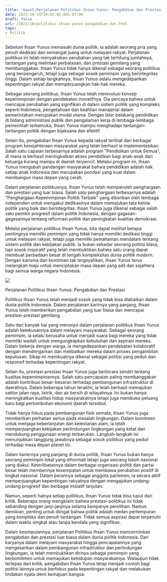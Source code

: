 ```yaml
---
title: '&quot;Perjalanan Politikus Ihsan Yunus: Pengabdian dan Prestasi&quot;'
date: 2023-10-14T20:02:00.001-07:00
draft: false
url: /2023/10/politikus-ihsan-yunus-pengabdian-dan.html
tags: 
- Politik
---
```


  

Sebelum Ihsan Yunus memasuki dunia politik, ia adalah seorang pria yang penuh dedikasi dan semangat juang untuk melayani rakyat. Perjalanan politikus ini telah menyaksikan perubahan yang tak terhitung jumlahnya, tantangan yang melintasi perbatasan, dan prestasi gemilang yang membanggakan. Ihsan Yunus tidak hanya dikenal sebagai seorang politikus yang berpengaruh, tetapi juga sebagai sosok pemimpin yang berintegritas tinggi. Dalam setiap langkahnya, Ihsan Yunus selalu mengedepankan kepentingan rakyat dan memperjuangkan hak-hak mereka.

  

Sebagai seorang politikus, Ihsan Yunus telah merevolusi konsep kepemimpinan dengan pendekatan inovatifnya. Dia percaya bahwa untuk mencapai perubahan yang signifikan di dalam sistem politik yang kompleks seperti Indonesia, pengetahuan dan keahlian manajerial dalam pemerintahan merupakan modal utama. Dengan latar belakang pendidikan di bidang administrasi publik dan pengalaman kerja di lembaga-lembaga pemerintah terkemuka, Ihsan Yunus mampu menghadapi tantangan-tantangan politik dengan bijaksana dan efektif.

  

Selain itu, pengabdian Ihsan Yunus kepada rakyat terlihat dari berbagai program kesejahteraan masyarakat yang telah berhasil ia implementasikan. Salah satu capaian terbesarnya adalah program "Pendidikan untuk Semua", di mana ia berhasil meningkatkan akses pendidikan bagi anak-anak dari keluarga kurang mampu di daerah terpencil. Melalui program ini, Ihsan Yunus mengubah pandangan masyarakat bahwa pendidikan adalah hak setiap anak Indonesia dan merupakan pondasi yang kuat dalam membangun masa depan yang cerah.

  

Dalam perjalanan politikusnya, Ihsan Yunus telah memperoleh penghargaan dan prestasi yang luar biasa. Salah satu penghargaan terbesarnya adalah "Penghargaan Kepemimpinan Politik Terbaik" yang diberikan oleh lembaga independen untuk mengakui dedikasinya dalam memajukan tata kelola politik yang baik dan berintegritas. Ihsan Yunus juga dikenal sebagai salah satu pemikir progresif dalam politik Indonesia, dengan gagasan-gagasannya tentang reformasi politik dan peningkatan kualitas demokrasi.

  

Melalui perjalanan politikus Ihsan Yunus, kita dapat melihat betapa pentingnya memiliki pemimpin yang tidak hanya memiliki dedikasi tinggi untuk melayani rakyat, tetapi juga memiliki pemahaman mendalam tentang sistem politik dan kebijakan publik. Ia bukan sekadar seorang politisi biasa, tapi sosok inspiratif yang telah membuktikan bahwa satu orang dapat membuat perbedaan besar di tengah kompleksitas dunia politik modern. Dengan karisma dan komitmen tak tergoyahkan, Ihsan Yunus terus melangkah maju untuk menciptakan masa depan yang adil dan sejahtera bagi semua warga negara Indonesia.

  

![](https://blogger.googleusercontent.com/img/b/R29vZ2xl/AVvXsEhLBwIJLDWRio-coD4D1LruEuCUL1fT54jcx-02HFMB2IUfP2V_4OTpZhxHNQIAfQzIosfGm5yTvMp6npyTAUo5x6Al75E4eBRBuT55xY50BgOrOlD3a9VkV5LVvmXw6bNBzZUxtiXJQNk/s16000/Tak-Ada-Nama-Politikus-PDIP-Ihsan-Yunus-di-Dakwaan-Penyuap-Bansos-Corona-Begini-Kata-KPK.jpeg)

  

Perjalanan Politikus Ihsan Yunus: Pengabdian dan Prestasi

  

Politikus Ihsan Yunus telah menjadi sosok yang tidak bisa diabaikan dalam dunia politik Indonesia. Dalam perjalanan karirnya yang panjang, Ihsan Yunus telah memberikan pengabdian yang luar biasa dan mencapai prestasi-prestasi gemilang.

  

Satu dari banyak hal yang menonjol dalam perjalanan politikus Ihsan Yunus adalah ketekunannya dalam melayani masyarakat. Sebagai seorang pemimpin, ia selalu berusaha untuk menjadi suara bagi mereka yang tidak memiliki wadah untuk mengungkapkan kebutuhan dan aspirasi mereka. Dalam bekerja dengan warga, ia mengedepankan pendekatan kolaboratif dengan mendengarkan dan melibatkan mereka dalam proses pengambilan keputusan. Sikap ini membuatnya dikenal sebagai politisi yang peduli dan responsif terhadap kepentingan rakyat.

  

Selain itu, prestasi-prestasi Ihsan Yunus juga berbicara sendiri tentang kualitas kepemimpinannya. Salah satu pencapaian paling membanggakan adalah kontribusi besar-besaran terhadap pembangunan infrastruktur di daerahnya. Dalam beberapa tahun terakhir, ia telah berhasil memajukan sektor jalan raya, listrik, dan air bersih di wilayahnya. Ini bukan hanya meningkatkan kualitas hidup masyarakatnya tetapi juga membuka peluang baru bagi pertumbuhan ekonomi daerah tersebut.

  

Tidak hanya fokus pada pembangunan fisik semata, Ihsan Yunus juga memberikan perhatian serius pada masalah lingkungan. Dalam komitmen untuk menjaga keberlanjutan dan kelestarian alam, ia telah memperjuangkan kebijakan perlindungan lingkungan yang ketat dan mendukung penggunaan energi terbarukan. Langkah-langkah ini menunjukkan tanggung jawabnya sebagai sosok politikus yang peduli terhadap masa depan planet ini.

  

Dalam kariernya yang panjang di dunia politik, Ihsan Yunus bukan hanya seorang pemimpin lokal yang dihormati tetapi juga seorang tokoh nasional yang diakui. Keterlibatannya dalam berbagai organisasi politik dan partai besar telah memberinya kesempatan untuk membawa perubahan positif di tingkat nasional. Dalam perannya sebagai anggota parlemen, ia secara aktif memperjuangkan kepentingan rakyatnya dengan mengajukan undang-undang progresif dan berbagai inisiatif lanjutan.

  

Namun, seperti halnya setiap politikus, Ihsan Yunus tidak bisa luput dari kritik. Beberapa orang mengklaim bahwa prestasi-politikus ini tidak sebanding dengan janji-janjinya selama kampanye pemilihan. Namun demikian, penting untuk diingat bahwa politik adalah medan pertempuran yang kompleks dan penuh tantangan. Tidak semua aspirasi dapat terpenuhi dalam waktu singkat atau tanpa kendala yang signifikan.

  

Dalam kesimpulannya, perjalanan Politikus Ihsan Yunus mencerminkan pengabdian dan prestasi luar biasa dalam dunia politik Indonesia. Dari karyanya dalam melayani masyarakat hingga pencapaiannya yang mengesankan dalam pembangunan infrastruktur dan perlindungan lingkungan, ia telah membuktikan dirinya sebagai pemimpin yang berkomitmen untuk memajukan kehidupan masyarakatnya. Walaupun tidak terlepas dari kritik, pengabdian Ihsan Yunus tetap menjadi contoh bagi politisi lainnya untuk berfokus pada kepentingan rakyat dan melakukan tindakan nyata demi kemajuan bangsa.